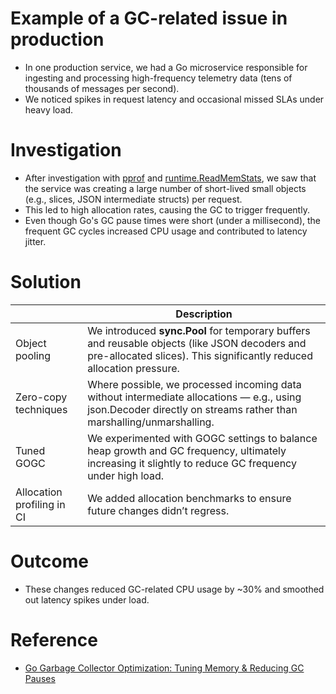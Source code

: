 # Example of a GC-related issue in production
- In one production service, we had a Go microservice responsible for ingesting and processing high-frequency telemetry data (tens of thousands of messages per second).
- We noticed spikes in request latency and occasional missed SLAs under heavy load.

# Investigation
- After investigation with [pprof](../Profiling.md) and [runtime.ReadMemStats](../Profiling.md), we saw that the service was creating a large number of short-lived small objects (e.g., slices, JSON intermediate structs) per request.
- This led to high allocation rates, causing the GC to trigger frequently.
- Even though Go's GC pause times were short (under a millisecond), the frequent GC cycles increased CPU usage and contributed to latency jitter.

# Solution

|                            | Description                                                                                                                                                           |
|----------------------------|-----------------------------------------------------------------------------------------------------------------------------------------------------------------------|
| Object pooling             | We introduced **sync.Pool** for temporary buffers and reusable objects (like JSON decoders and pre-allocated slices). This significantly reduced allocation pressure. |
| Zero-copy techniques       | Where possible, we processed incoming data without intermediate allocations — e.g., using json.Decoder directly on streams rather than marshalling/unmarshalling.     |
| Tuned GOGC                 | We experimented with GOGC settings to balance heap growth and GC frequency, ultimately increasing it slightly to reduce GC frequency under high load.                 |
| Allocation profiling in CI | We added allocation benchmarks to ensure future changes didn’t regress.                                                                                               |

# Outcome
- These changes reduced GC-related CPU usage by ~30% and smoothed out latency spikes under load.

# Reference
- [Go Garbage Collector Optimization: Tuning Memory & Reducing GC Pauses](https://medium.com/@jedwaltondev/deep-dive-into-gos-garbage-collector-tuning-memory-reducing-gc-pauses-e00c409f1d39)
